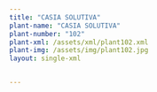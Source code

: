 ```yaml
---
title: "CASIA SOLUTIVA"
plant-name: "CASIA SOLUTIVA"
plant-number: "102"
plant-xml: /assets/xml/plant102.xml
plant-img: /assets/img/plant102.jpg
layout: single-xml


---
```

